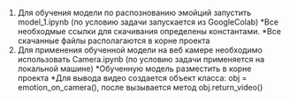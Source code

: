 1) Для обучения модели по распознованию эмойций запустить model_1.ipynb (по условию задачи запускается из GoogleColab)
	*Все необходмые ссылки для скачивания определены константами.
	*Все скачанные файлы располагаются в корне проекта
2) Для применения обученной модели на веб камере необходимо использовать Camera.ipynb (по условию задачи применяется на локальной машине)
	*Обученную модель разместить в корне проекта
	*Для вывода видео создается объект класса: obj  = emotion_on_camera(), после вызывается метод obj.return_video()
	
